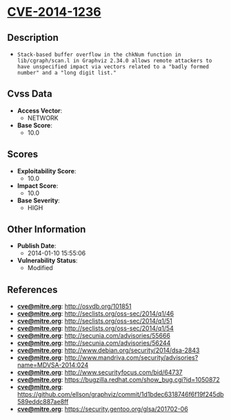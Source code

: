 
# [CVE-2014-1236](http://osvdb.org/101851)

## Description

- `Stack-based buffer overflow in the chkNum function in lib/cgraph/scan.l in Graphviz 2.34.0 allows remote attackers to have unspecified impact via vectors related to a "badly formed number" and a "long digit list."`

## Cvss Data

- **Access Vector**:
  - NETWORK
- **Base Score**:
  - 10.0

## Scores

- **Exploitability Score**:
  - 10.0
- **Impact Score**:
  - 10.0
- **Base Severity**:
  - HIGH

## Other Information

- **Publish Date**:
  - 2014-01-10 15:55:06
- **Vulnerability Status**:
  - Modified

## References

- **cve@mitre.org**: http://osvdb.org/101851
- **cve@mitre.org**: http://seclists.org/oss-sec/2014/q1/46
- **cve@mitre.org**: http://seclists.org/oss-sec/2014/q1/51
- **cve@mitre.org**: http://seclists.org/oss-sec/2014/q1/54
- **cve@mitre.org**: http://secunia.com/advisories/55666
- **cve@mitre.org**: http://secunia.com/advisories/56244
- **cve@mitre.org**: http://www.debian.org/security/2014/dsa-2843
- **cve@mitre.org**: http://www.mandriva.com/security/advisories?name=MDVSA-2014:024
- **cve@mitre.org**: http://www.securityfocus.com/bid/64737
- **cve@mitre.org**: https://bugzilla.redhat.com/show_bug.cgi?id=1050872
- **cve@mitre.org**: https://github.com/ellson/graphviz/commit/1d1bdec6318746f6f19f245db589eddc887ae8ff
- **cve@mitre.org**: https://security.gentoo.org/glsa/201702-06
